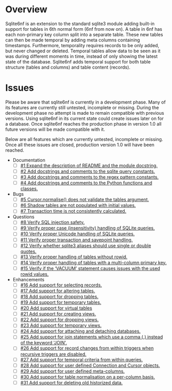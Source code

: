 # Overview

Sqlite6nf is an extension to the standard sqlite3 module adding built-in support for tables in 6th normal form
(6nf from now on). A table in 6nf has each non-primary key column split into a separate table. These new tables
can then be made temporal by adding meta columns containing timestamps. Furthermore, temporality requires
records to be only added, but never changed or deleted. Temporal tables allow data to be seen as it was during
different moments in time, instead of only showing the latest state of the database. Sqlite6nf adds temporal
support for both table structure (tables and columns) and table content (records).

# Issues

Please be aware that sqlite6nf is currently in a development phase. Many of its features are currently still
untested, incomplete or missing. During the development phase no attempt is made to remain compatible with
previous versions. Using sqlite6nf in its current state could create issues later on for a database. Once
sqlite6nf reaches the production phase in version 1.0 all future versions will be made compatible with it.

Below are all features which are currently untested, incomplete or missing. Once all these issues are closed,
production version 1.0 will have been reached.

* Documentation
	- [ ] [#1 Expand the description of README and the module docstring.](https://github.com/VMaikel/sqlite6nf/issues/1)
	- [ ] [#2 Add docstrings and comments to the sqlite query constants.](https://github.com/VMaikel/sqlite6nf/issues/2)
	- [ ] [#3 Add docstrings and comments to the regex pattern constants.](https://github.com/VMaikel/sqlite6nf/issues/3)
	- [ ] [#4 Add docstrings and comments to the Python functions and classes.](https://github.com/VMaikel/sqlite6nf/issues/4)
* Bugs
	- [ ] [#5 Cursor.normalise() does not validate the tables argument.](https://github.com/VMaikel/sqlite6nf/issues/5)
	- [ ] [#6 Shadow tables are not populated with initial values.](https://github.com/VMaikel/sqlite6nf/issues/6)
	- [ ] [#7 Transaction time is not consistently calculated.](https://github.com/VMaikel/sqlite6nf/issues/7)
* Questions
	- [ ] [#8 Verify SQL injection safety.](https://github.com/VMaikel/sqlite6nf/issues/8)
	- [ ] [#9 Verify proper case (insensitivity) handling of SQLite queries.](https://github.com/VMaikel/sqlite6nf/issues/9)
	- [ ] [#10 Verify proper Unicode handling of SQLite queries.](https://github.com/VMaikel/sqlite6nf/issues/10)
	- [ ] [#11 Verify proper transaction and savepoint handling.](https://github.com/VMaikel/sqlite6nf/issues/11)
	- [ ] [#12 Verify whether sqlite3 aliases should use single or double quotes.](https://github.com/VMaikel/sqlite6nf/issues/12)
	- [ ] [#13 Verify proper handling of tables without rowid.](https://github.com/VMaikel/sqlite6nf/issues/13)
	- [ ] [#14 Verify proper handling of tables with a multi-column primary key.](https://github.com/VMaikel/sqlite6nf/issues/14)
	- [ ] [#15 Verify if the ‘VACUUM’ statement causes issues with the used rowid values.](https://github.com/VMaikel/sqlite6nf/issues/15)
* Enhancements
	- [ ] [#16 Add support for selecting records.](https://github.com/VMaikel/sqlite6nf/issues/16)
	- [ ] [#17 Add support for altering tables.](https://github.com/VMaikel/sqlite6nf/issues/17)
	- [ ] [#18 Add support for dropping tables.](https://github.com/VMaikel/sqlite6nf/issues/18)
	- [ ] [#19 Add support for temporary tables.](https://github.com/VMaikel/sqlite6nf/issues/19)
	- [ ] [#20 Add support for virtual tables](https://github.com/VMaikel/sqlite6nf/issues/20)
	- [ ] [#21 Add support for creating views.](https://github.com/VMaikel/sqlite6nf/issues/21)
	- [ ] [#22 Add support for dropping views.](https://github.com/VMaikel/sqlite6nf/issues/22)
	- [ ] [#23 Add support for temporary views.](https://github.com/VMaikel/sqlite6nf/issues/23)
	- [ ] [#24 Add support for attaching and detaching databases.](https://github.com/VMaikel/sqlite6nf/issues/24)
	- [ ] [#25 Add support for join statements which use a comma (,) instead of the keyword 'JOIN'.](https://github.com/VMaikel/sqlite6nf/issues/25)
	- [ ] [#26 Add support for record changes from within triggers when recursive triggers are disabled.](https://github.com/VMaikel/sqlite6nf/issues/26)
	- [ ] [#27 Add support for temporal criteria from within queries.](https://github.com/VMaikel/sqlite6nf/issues/27)
	- [ ] [#28 Add support for user defined Connection and Cursor objects.](https://github.com/VMaikel/sqlite6nf/issues/28)
	- [ ] [#29 Add support for user defined meta-columns.](https://github.com/VMaikel/sqlite6nf/issues/29)
	- [ ] [#30 Add support for table normalisation on a per-column basis.](https://github.com/VMaikel/sqlite6nf/issues/30)
	- [ ] [#31 Add support for deleting old historized data.](https://github.com/VMaikel/sqlite6nf/issues/31)
